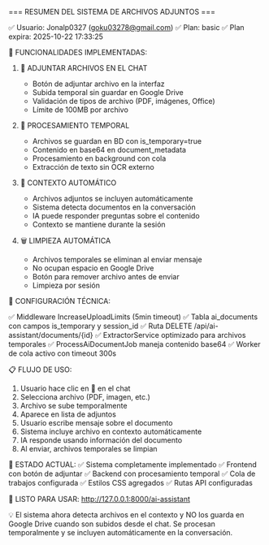 === RESUMEN DEL SISTEMA DE ARCHIVOS ADJUNTOS ===

✅ Usuario: Jonalp0327 (goku03278@gmail.com)
✅ Plan: basic
✅ Plan expira: 2025-10-22 17:33:25

🎯 FUNCIONALIDADES IMPLEMENTADAS:

1. 📎 ADJUNTAR ARCHIVOS EN EL CHAT
   - Botón de adjuntar archivo en la interfaz
   - Subida temporal sin guardar en Google Drive
   - Validación de tipos de archivo (PDF, imágenes, Office)
   - Límite de 100MB por archivo

2. 🔄 PROCESAMIENTO TEMPORAL
   - Archivos se guardan en BD con is_temporary=true
   - Contenido en base64 en document_metadata
   - Procesamiento en background con cola
   - Extracción de texto sin OCR externo

3. 💬 CONTEXTO AUTOMÁTICO
   - Archivos adjuntos se incluyen automáticamente
   - Sistema detecta documentos en la conversación
   - IA puede responder preguntas sobre el contenido
   - Contexto se mantiene durante la sesión

4. 🗑️ LIMPIEZA AUTOMÁTICA
   - Archivos temporales se eliminan al enviar mensaje
   - No ocupan espacio en Google Drive
   - Botón para remover archivo antes de enviar
   - Limpieza por sesión

🔧 CONFIGURACIÓN TÉCNICA:

✅ Middleware IncreaseUploadLimits (5min timeout)
✅ Tabla ai_documents con campos is_temporary y session_id
✅ Ruta DELETE /api/ai-assistant/documents/{id}
✅ ExtractorService optimizado para archivos temporales
✅ ProcessAiDocumentJob maneja contenido base64
✅ Worker de cola activo con timeout 300s

📋 FLUJO DE USO:

1. Usuario hace clic en 📎 en el chat
2. Selecciona archivo (PDF, imagen, etc.)
3. Archivo se sube temporalmente
4. Aparece en lista de adjuntos
5. Usuario escribe mensaje sobre el documento
6. Sistema incluye archivo en contexto automáticamente
7. IA responde usando información del documento
8. Al enviar, archivos temporales se limpian

🚀 ESTADO ACTUAL:
✅ Sistema completamente implementado
✅ Frontend con botón de adjuntar
✅ Backend con procesamiento temporal
✅ Cola de trabajos configurada
✅ Estilos CSS agregados
✅ Rutas API configuradas

🎯 LISTO PARA USAR:
   http://127.0.0.1:8000/ai-assistant

💡 El sistema ahora detecta archivos en el contexto y NO los guarda en Google Drive
   cuando son subidos desde el chat. Se procesan temporalmente y se incluyen
   automáticamente en la conversación.
